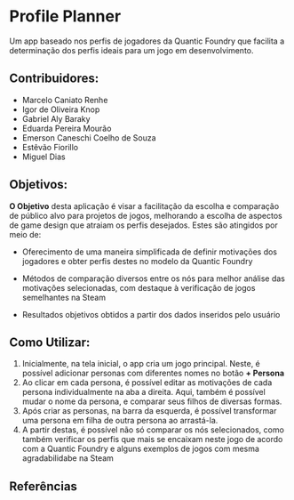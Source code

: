 # Profile Planner
Um app baseado nos perfis de jogadores da Quantic Foundry que facilita a determinação dos perfis ideais para um jogo em desenvolvimento.


## Contribuidores:
* Marcelo Caniato Renhe
* Igor de Oliveira Knop
* Gabriel Aly Baraky
* Eduarda Pereira Mourão
* Emerson Caneschi Coelho de Souza
* Estêvão Fiorillo
* Miguel Dias


## Objetivos:
**O Objetivo** desta aplicação é visar a facilitação da escolha e comparação de público alvo para projetos de jogos, melhorando a escolha de aspectos de game design que atraiam os perfis desejados. Estes são atingidos por meio de:

* Oferecimento de uma maneira simplificada de definir motivações dos jogadores e obter perfis destes no modelo da Quantic Foundry

* Métodos de comparação diversos entre os nós para melhor análise das motivações selecionadas, com destaque à verificação de jogos semelhantes na Steam

* Resultados objetivos obtidos a partir dos dados inseridos pelo usuário


## Como Utilizar:

1. Inicialmente, na tela inicial, o app cria um jogo principal. Neste, é possível adicionar personas com diferentes nomes no botão **+ Persona** 
2. Ao clicar em cada persona, é possível editar as motivações de cada persona individualmente na aba a direita. Aqui, também é possível mudar o nome da persona, e comparar seus filhos de diversas formas.
3. Após criar as personas, na barra da esquerda, é possível transformar uma persona em filha de outra persona ao arrastá-la.
4. A partir destas, é possível não só comparar os nós selecionados, como também verificar os perfis que mais se encaixam neste jogo de acordo com a Quantic Foundry e alguns exemplos de jogos com mesma agradabilidabe na Steam


## Referências